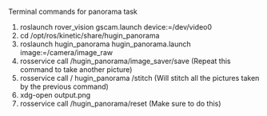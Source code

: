Terminal commands for panorama task

1. roslaunch rover_vision gscam.launch device:=/dev/video0
2. cd /opt/ros/kinetic/share/hugin_panorama
3. roslaunch hugin_panorama hugin_panorama.launch image:=/camera/image_raw
4. rosservice call /hugin_panorama/image_saver/save (Repeat this command to take another picture)
5. rosservice call / hugin_panorama /stitch (Will stitch all the pictures taken by the previous command)
6. xdg-open output.png
7. rosservice call /hugin_panorama/reset (Make sure to do this)
